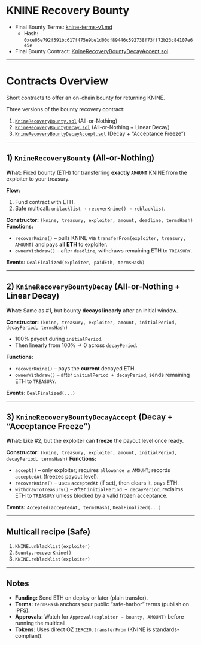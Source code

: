 # KNINE Recovery Bounty

- Final Bounty Terms: [knine-terms-v1.md](knine-terms-v1.md)
    - Hash: `0xce05e792f591bc617f475e9be1d00df89446c592738f73ff72b23c84107e645e`
- Final Bounty Contract: [KnineRecoveryBountyDecayAccept.sol](contracts/KnineRecoveryBountyDecayAccept.sol)


---

# Contracts Overview

Short contracts to offer an on-chain bounty for returning KNINE.

Three versions of the bounty recovery contract:
1. [`KnineRecoveryBounty.sol`](contracts/KnineRecoveryBounty.sol) (All-or-Nothing)
2. [`KnineRecoveryBountyDecay.sol`](contracts/KnineRecoveryBountyDecay.sol) (All-or-Nothing + Linear Decay)
3. [`KnineRecoveryBountyDecayAccept.sol`](contracts/KnineRecoveryBountyDecayAccept.sol) (Decay + “Acceptance Freeze”)

---

## 1) `KnineRecoveryBounty` (All-or-Nothing)


**What:** Fixed bounty (ETH) for transferring **exactly `AMOUNT`** KNINE from the exploiter to your treasury.

**Flow:**

1. Fund contract with ETH.
2. Safe multicall: `unblacklist → recoverKnine() → reblacklist`.

**Constructor:** `(knine, treasury, exploiter, amount, deadline, termsHash)`
**Functions:**

* `recoverKnine()` – pulls KNINE via `transferFrom(exploiter, treasury, AMOUNT)` and pays **all ETH** to exploiter.
* `ownerWithdraw()` – after `deadline`, withdraws remaining ETH to `TREASURY`.

**Events:** `DealFinalized(exploiter, paidEth, termsHash)`

---

## 2) `KnineRecoveryBountyDecay` (All-or-Nothing + Linear Decay)

**What:** Same as #1, but bounty **decays linearly** after an initial window.

**Constructor:** `(knine, treasury, exploiter, amount, initialPeriod, decayPeriod, termsHash)`

* 100% payout during `initialPeriod`.
* Then linearly from 100% → 0 across `decayPeriod`.

**Functions:**

* `recoverKnine()` – pays the **current** decayed ETH.
* `ownerWithdraw()` – after `initialPeriod + decayPeriod`, sends remaining ETH to `TREASURY`.

**Events:** `DealFinalized(...)`

---

## 3) `KnineRecoveryBountyDecayAccept` (Decay + “Acceptance Freeze”)

**What:** Like #2, but the exploiter can **freeze** the payout level once ready.

**Constructor:** `(knine, treasury, exploiter, amount, initialPeriod, decayPeriod, termsHash)`
**Functions:**

* `accept()` – only exploiter; requires `allowance ≥ AMOUNT`; records `acceptedAt` (freezes payout level).
* `recoverKnine()` – uses `acceptedAt` (if set), then clears it, pays ETH.
* `withdrawToTreasury()` – after `initialPeriod + decayPeriod`, reclaims ETH to `TREASURY` unless blocked by a valid frozen acceptance.

**Events:** `Accepted(acceptedAt, termsHash)`, `DealFinalized(...)`

---

## Multicall recipe (Safe)

1. `KNINE.unblacklist(exploiter)`
2. `Bounty.recoverKnine()`
3. `KNINE.reblacklist(exploiter)`

---

## Notes

* **Funding:** Send ETH on deploy or later (plain transfer).
* **Terms:** `termsHash` anchors your public “safe-harbor” terms (publish on IPFS).
* **Approvals:** Watch for `Approval(exploiter → bounty, AMOUNT)` before running the multicall.
* **Tokens:** Uses direct OZ `IERC20.transferFrom` (KNINE is standards-compliant).
